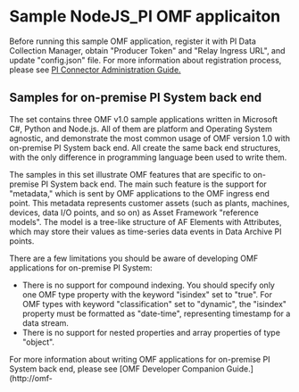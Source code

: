 # Sample NodeJS_PI OMF applicaiton  

Before running this sample OMF application, register it with PI Data Collection Manager, obtain "Producer Token" and "Relay Ingress URL", and update "config.json" file. For more information about registration process, please see [PI Connector Administration Guide.](https://techsupport.osisoft.com/Downloads/File/40489fc5-e515-4669-b185-8866a9f9f616)  


## Samples for on-premise PI System back end

The set contains three OMF v1.0 sample applications written in Microsoft C#, Python and Node.js. All of them are platform and Operating System agnostic, and demonstrate the most common usage of OMF version 1.0 with on-premise PI System back end. All create the same back end structures, with the only difference in programming language been used to write them.

The samples in this set illustrate OMF features that are specific to on-premise PI System back end. The main such feature is the support for "metadata," which is sent by OMF applications to the OMF ingress end point. This metadata represents customer assets (such as plants, machines, devices, data I/O points, and so on) as Asset Framework "reference models". The model is a tree-like structure of AF Elements with Attributes, which may store their values as time-series data events in Data Archive PI points.

There are a few limitations you should be aware of developing OMF applications for on-premise PI System:  
- There is no support for compound indexing. You should specify only one OMF type property with the keyword "isindex" set to "true". For OMF types with keyword "classification" set to "dynamic", the "isindex" property must be formatted as "date-time", representing timestamp for a data stream.  
- There is no support for nested properties and array properties of type "object".

For more information about writing OMF applications for on-premise PI System back end, please see [OMF Developer Companion Guide.](http://omf-
